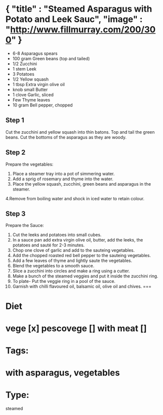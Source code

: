 {
    "title" : "Steamed Asparagus with Potato and Leek Sauc",
    "image" : "http://www.fillmurray.com/200/300"
}
===

- 6-8 Asparagus spears
- 100 gram Green beans (top and tailed)
- 1/2 Zucchini
- 1 stem Leek
- 3 Potatoes
- 1/2 Yellow squash
- 1 tbsp Extra virgin olive oil
- knob small Butter
- 1 clove Garlic, sliced
- Few Thyme leaves
- 10 gram Bell pepper, chopped

## Step 1
Cut the zucchini and yellow squash into thin batons.
Top and tail the green beans.
Cut the bottoms of the asparagus as they are woody.
## Step 2
Prepare the vegetables:

1. Place a steamer tray into a pot of simmering water.
2. Add a sprig of rosemary and thyme into the water.
3. Place the yellow squash, zucchini, green beans and asparagus in the steamer.

4.Remove from boiling water and shock in iced water to retain colour.
## Step 3
Prepare the Sauce:
1. Cut the leeks and potatoes into small cubes.
2. In a sauce pan add extra virgin olive oil, butter, add the leeks, the potatoes and sauté for 2-3 minutes.
3. Chop one clove of garlic and add to the sauteing vegetables.
4. Add the chopped roasted red bell pepper to the sauteing vegetables.
5. Add a few leaves of thyme and lightly saute the vegetables.
6. Blend the vegetables to a smooth sauce.
7. Slice a zucchini into circles and make a ring using a cutter.
8. Make a bunch of the steamed veggies and put it inside the zucchini ring.
9. To plate- Put the veggie ring in a pool of the sauce.
10. Garnish with chilli flavoured oil, balsamic oil, olive oil and chives.
===
# Diet
vege        [x]
pescovege   []
with meat   []
===
# Tags: 
with asparagus, vegetables
===
# Type:
steamed

